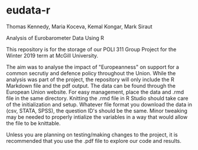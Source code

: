 # eudata-r
Thomas Kennedy, Maria Koceva, Kemal Kongar, Mark Siraut

Analysis of Eurobarometer Data Using R

This repository is for the storage of our POLI 311 Group Project for the Winter 2019 term at McGill University.

The aim was to analyse the impact of "Europeanness" on support for a common secrutiy and defence policy throughout the Union. While the analysis was part of the project, the repository will only include the R Markdown file and the pdf output. The data can be found through the European Union website. 
For easy management, place the data and .rmd file in the same directory. Knitting the .rmd file in R Studio should take care of the initialization and setup. Whatever file format you download the data in (csv, STATA, SPSS), the question ID's should be the same. 
Minor tweaking may be needed to properly intialize the variables in a way that would allow the file to be knittable. 

Unless you are planning on testing/making changes to the project, it is recommended that you use the .pdf file to explore our code and results.
